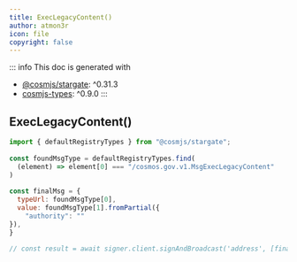```yaml
---
title: ExecLegacyContent()
author: atmon3r
icon: file
copyright: false
---
```


::: info
This doc is generated with 
- [@cosmjs/stargate](https://www.npmjs.com/package/@cosmjs/stargate): ^0.31.3
- [cosmjs-types](https://www.npmjs.com/package/cosmjs-types): ^0.9.0
:::
  
## ExecLegacyContent()
 
```js
import { defaultRegistryTypes } from "@cosmjs/stargate";
 
const foundMsgType = defaultRegistryTypes.find(
  (element) => element[0] === "/cosmos.gov.v1.MsgExecLegacyContent"
)
  
const finalMsg = {
  typeUrl: foundMsgType[0],
  value: foundMsgType[1].fromPartial({
    "authority": ""
}),
}

// const result = await signer.client.signAndBroadcast('address', [finalMsg], "auto", "")
 
```
   
